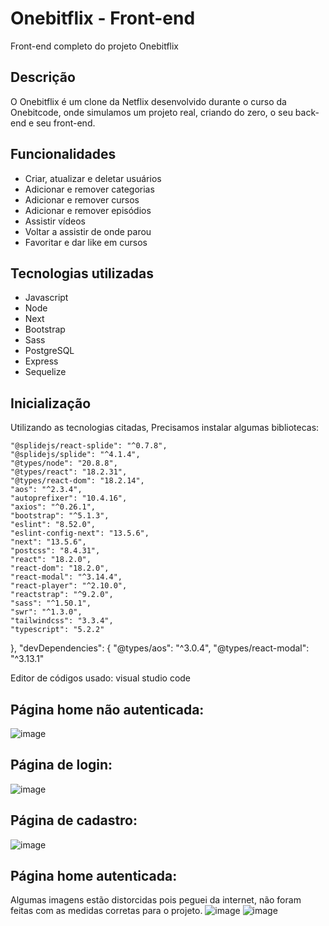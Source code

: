 
# Onebitflix - Front-end

Front-end completo do projeto Onebitflix


## Descrição

O Onebitflix é um clone da Netflix desenvolvido durante o curso da Onebitcode, onde simulamos um projeto real, criando do zero, o seu back-end e seu front-end.
## Funcionalidades
- Criar, atualizar e deletar usuários
- Adicionar e remover categorias
- Adicionar e remover cursos
- Adicionar e remover episódios
- Assistir vídeos
- Voltar a assistir de onde parou
- Favoritar e dar like em cursos

## Tecnologias utilizadas

- Javascript
- Node
- Next
- Bootstrap
- Sass
- PostgreSQL
- Express
- Sequelize
## Inicialização

Utilizando as tecnologias citadas, Precisamos instalar algumas bibliotecas: 


    "@splidejs/react-splide": "^0.7.8",
    "@splidejs/splide": "^4.1.4",
    "@types/node": "20.8.8",
    "@types/react": "18.2.31",
    "@types/react-dom": "18.2.14",
    "aos": "^2.3.4",
    "autoprefixer": "10.4.16",
    "axios": "^0.26.1",
    "bootstrap": "^5.1.3",
    "eslint": "8.52.0",
    "eslint-config-next": "13.5.6",
    "next": "13.5.6",
    "postcss": "8.4.31",
    "react": "18.2.0",
    "react-dom": "18.2.0",
    "react-modal": "^3.14.4",
    "react-player": "^2.10.0",
    "reactstrap": "^9.2.0",
    "sass": "^1.50.1",
    "swr": "^1.3.0",
    "tailwindcss": "3.3.4",
    "typescript": "5.2.2"
  },
  "devDependencies": {
    "@types/aos": "^3.0.4",
    "@types/react-modal": "^3.13.1"

Editor de códigos usado: visual studio code

## Página home não autenticada:

![image](https://github.com/ViniPessan/onebitflixFrontend/assets/136939544/48f7d6cc-5d07-4855-82d6-7a0c7323076b)

## Página de login:

![image](https://github.com/ViniPessan/onebitflixFrontend/assets/136939544/9080d3f5-a886-472d-b57e-a3813934efb8)

## Página de cadastro:

![image](https://github.com/ViniPessan/onebitflixFrontend/assets/136939544/8ff428d2-94e4-49a3-ac1e-47f4d72bf2b5)

## Página home autenticada:
Algumas imagens estão distorcidas pois peguei da internet, não foram feitas com as medidas corretas para o projeto.
![image](https://github.com/ViniPessan/onebitflixFrontend/assets/136939544/cf8d85f9-097f-46de-8f76-718f586916a3)
![image](https://github.com/ViniPessan/onebitflixFrontend/assets/136939544/3cd402a6-a03d-4c11-ba93-58e60613e41c)






